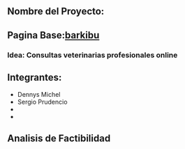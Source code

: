 ## Nombre del Proyecto:
## Pagina Base:[barkibu](https://barkibu.com)
### Idea: Consultas veterinarias profesionales online

## Integrantes:

- Dennys Michel
- Sergio Prudencio
- 
-
## **Analisis de Factibilidad** 

